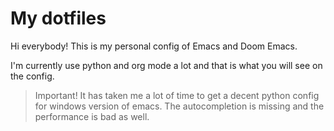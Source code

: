 # My dotfiles

Hi everybody! This is my personal config of Emacs and Doom Emacs.

I'm currently use python and org mode a lot and that is what you will see on the config.

> Important! It has taken me a lot of time to get a decent python config for windows version of emacs. The autocompletion is missing and the performance is bad as well.